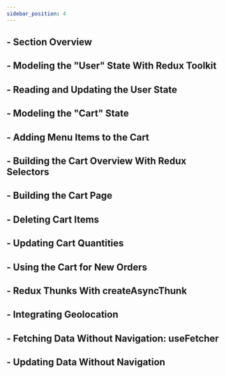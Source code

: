 ```yaml
---
sidebar_position: 4
---
```


## - Section Overview

## - Modeling the "User" State With Redux Toolkit

## - Reading and Updating the User State

## - Modeling the "Cart" State

## - Adding Menu Items to the Cart

## - Building the Cart Overview With Redux Selectors

## - Building the Cart Page

## - Deleting Cart Items

## - Updating Cart Quantities

## - Using the Cart for New Orders

## - Redux Thunks With createAsyncThunk

## - Integrating Geolocation

## - Fetching Data Without Navigation: useFetcher

## - Updating Data Without Navigation
